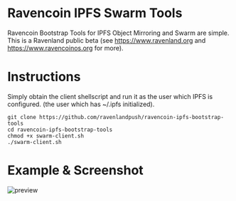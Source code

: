 # Ravencoin IPFS Swarm Tools
Ravencoin Bootstrap Tools for IPFS Object Mirroring and Swarm are simple. This is a Ravenland public beta (see https://www.ravenland.org  and https://www.ravencoinos.org for more).

# Instructions
Simply obtain the client shellscript and run it as the user which IPFS is configured. (the user which has ~/.ipfs initialized).

```
git clone https://github.com/ravenlandpush/ravencoin-ipfs-bootstrap-tools
cd ravencoin-ipfs-bootstrap-tools
chmod +x swarm-client.sh
./swarm-client.sh
```

# Example & Screenshot

![preview](https://gateway.ravenland.org/ipfs/Qmcu1rFhAKj4dBbyCq7utUA5t3rCame5PD3cpsSfvyGpxA)

